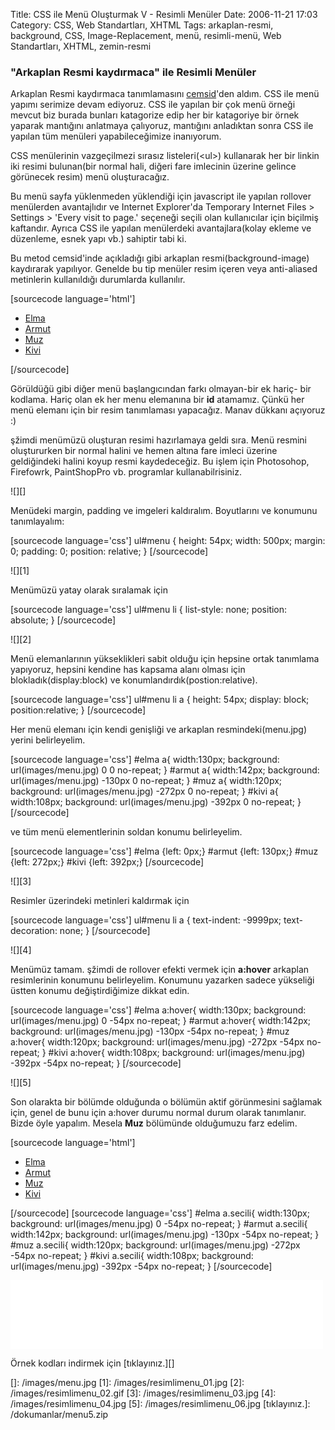 Title: CSS ile Menü Oluşturmak V - Resimli Menüler
Date: 2006-11-21 17:03
Category: CSS, Web Standartları, XHTML
Tags: arkaplan-resmi, background, CSS, Image-Replacement, menü, resimli-menü, Web Standartları, XHTML, zemin-resmi

### "Arkaplan Resmi kaydırmaca" ile Resimli Menüler

Arkaplan Resmi kaydırmaca tanımlamasını [cemsid][]'den aldım. CSS ile
menü yapımı serimize devam ediyoruz. CSS ile yapılan bir çok menü örneği
mevcut biz burada bunları katagorize edip her bir katagoriye bir örnek
yaparak mantığını anlatmaya çalıyoruz, mantığını anladıktan sonra CSS
ile yapılan tüm menüleri yapabileceğimize inanıyorum. <!--more-->

CSS menülerinin vazgeçilmezi sırasız listeleri(\<ul\>) kullanarak her
bir linkin iki resimi bulunan(bir normal hali, diğeri fare imlecinin
üzerine gelince görünecek resim) menü oluşturacağız.

Bu menü sayfa yüklenmeden yüklendiği için javascript ile yapılan
rollover menülerden avantajlıdır ve Internet Explorer'da Temporary
Internet Files \> Settings \> 'Every visit to page.' seçeneği seçili
olan kullanıcılar için biçilmiş kaftandır. Ayrıca CSS ile yapılan
menülerdeki avantajlara(kolay ekleme ve düzenleme, esnek yapı vb.)
sahiptir tabi ki.

Bu metod cemsid'inde açıkladığı gibi arkaplan resmi(background-image)
kaydırarak yapılıyor. Genelde bu tip menüler resim içeren veya
anti-aliased metinlerin kullanıldığı durumlarda kullanılır.

[sourcecode language='html']

-   [Elma][]
-   [Armut][]
-   [Muz][]
-   [Kivi][]

[/sourcecode]

Görüldüğü gibi diğer menü başlangıcından farkı olmayan-bir ek hariç- bir
kodlama. Hariç olan ek her menu elemanına bir **id** atamamız. Çünkü her
menü elemanı için bir resim tanımlaması yapacağız. Manav dükkanı
açıyoruz :)

şžimdi menümüzü oluşturan resimi hazırlamaya geldi sıra. Menü resmini
oluştururken bir normal halini ve hemen altına fare imleci üzerine
geldiğindeki halini koyup resmi kaydedeceğiz. Bu işlem için Photosohop,
Firefowrk, PaintShopPro vb. programlar kullanabilrisiniz.

![][]

Menüdeki margin, padding ve imgeleri kaldıralım. Boyutlarını ve konumunu
tanımlayalım:

[sourcecode language='css'] ul\#menu { height: 54px; width: 500px;
margin: 0; padding: 0; position: relative; } [/sourcecode]

![][1]

Menümüzü yatay olarak sıralamak için

[sourcecode language='css'] ul\#menu li { list-style: none; position:
absolute; } [/sourcecode]

![][2]

Menü elemanlarının yükseklikleri sabit olduğu için hepsine ortak
tanımlama yapıyoruz, hepsini kendine has kapsama alanı olması için
blokladık(display:block) ve konumlandırdık(postion:relative).

[sourcecode language='css'] ul\#menu li a { height: 54px; display:
block; position:relative; } [/sourcecode]

Her menü elemanı için kendi genişliği ve arkaplan resmindeki(menu.jpg)
yerini belirleyelim.

[sourcecode language='css'] \#elma a{ width:130px; background:
url(images/menu.jpg) 0 0 no-repeat; } \#armut a{ width:142px;
background: url(images/menu.jpg) -130px 0 no-repeat; } \#muz a{
width:120px; background: url(images/menu.jpg) -272px 0 no-repeat; }
\#kivi a{ width:108px; background: url(images/menu.jpg) -392px 0
no-repeat; } [/sourcecode]

ve tüm menü elementlerinin soldan konumu belirleyelim.

[sourcecode language='css'] \#elma {left: 0px;} \#armut {left: 130px;}
\#muz {left: 272px;} \#kivi {left: 392px;} [/sourcecode]

![][3]

Resimler üzerindeki metinleri kaldırmak için

[sourcecode language='css'] ul\#menu li a { text-indent: -9999px;
text-decoration: none; } [/sourcecode]

![][4]

Menümüz tamam. şžimdi de rollover efekti vermek için **a:hover**
arkaplan resimlerinin konumunu belirleyelim. Konumunu yazarken sadece
yükseliği üstten konumu değiştirdiğimize dikkat edin.

[sourcecode language='css'] \#elma a:hover{ width:130px; background:
url(images/menu.jpg) 0 -54px no-repeat; } \#armut a:hover{ width:142px;
background: url(images/menu.jpg) -130px -54px no-repeat; } \#muz
a:hover{ width:120px; background: url(images/menu.jpg) -272px -54px
no-repeat; } \#kivi a:hover{ width:108px; background:
url(images/menu.jpg) -392px -54px no-repeat; } [/sourcecode]

![][5]

Son olarakta bir bölümde olduğunda o bölümün aktif görünmesini sağlamak
için, genel de bunu için a:hover durumu normal durum olarak tanımlanır.
Bizde öyle yapalım. Mesela **Muz** bölümünde olduğumuzu farz edelim.

[sourcecode language='html']

-   [Elma][]
-   [Armut][]
-   [Muz][]
-   [Kivi][]

[/sourcecode] [sourcecode language='css'] \#elma a.secili{ width:130px;
background: url(images/menu.jpg) 0 -54px no-repeat; } \#armut a.secili{
width:142px; background: url(images/menu.jpg) -130px -54px no-repeat; }
\#muz a.secili{ width:120px; background: url(images/menu.jpg) -272px
-54px no-repeat; } \#kivi a.secili{ width:108px; background:
url(images/menu.jpg) -392px -54px no-repeat; } [/sourcecode]
<iframe src="/dokumanlar/menu_5.html" width="500" height="110" frameborder="0" scrolling="no"></iframe>

Örnek kodları indirmek için [tıklayınız.][]

</p>

  [cemsid]: http://www.cemshid.com/makale/arkaplan_resmi_kaydirmaca.html
  [Elma]: # "Elma"
  [Armut]: # "Armut"
  [Muz]: # "Muz"
  [Kivi]: # "Kivi"
  []: /images/menu.jpg
  [1]: /images/resimlimenu_01.jpg
  [2]: /images/resimlimenu_02.gif
  [3]: /images/resimlimenu_03.jpg
  [4]: /images/resimlimenu_04.jpg
  [5]: /images/resimlimenu_06.jpg
  [tıklayınız.]: /dokumanlar/menu5.zip
